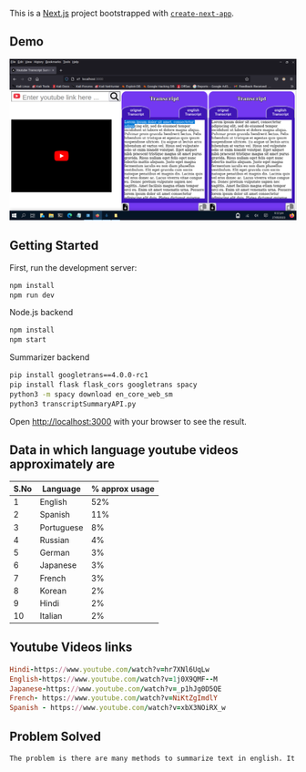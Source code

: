 This is a [Next.js](https://nextjs.org/) project bootstrapped with [`create-next-app`](https://github.com/vercel/next.js/tree/canary/packages/create-next-app).

## Demo 
[![Watch the video](./public/Demo.png)](https://dms.licdn.com/playlist/vid/D4D05AQHxkIBE59FjqA/mp4-640p-30fp-crf28/0/1685256305615?e=1687093200&v=beta&t=yVi92PNbibUOB-eg3B7RSpe42BE8SqcBgvCzrWk0Wzk)

## Getting Started

First, run the development server:

```bash
npm install
npm run dev
```
Node.js backend 
```bash
npm install
npm start
```
Summarizer backend
```bash
pip install googletrans==4.0.0-rc1 
pip install flask flask_cors googletrans spacy           
python3 -m spacy download en_core_web_sm
python3 transcriptSummaryAPI.py
```

Open [http://localhost:3000](http://localhost:3000) with your browser to see the result.

## Data in which language youtube videos approximately are
|S.No|Language|% approx usage|
|----|-------|------|
|1	|English|	52%|
|2	|Spanish|	11%|
|3	|Portuguese|	8%|
|4	|Russian|	4%|
|5	|German|	3%|
|6	|Japanese|	3%|
|7	|French|	3%|
|8	|Korean|	2%|
|9	|Hindi|	2%|
|10	|Italian|	2%| 

## Youtube Videos links 
```ruby
Hindi-https://www.youtube.com/watch?v=hr7XNl6UqLw
English-https://www.youtube.com/watch?v=1j0X9QMF--M
Japanese-https://www.youtube.com/watch?v=_p1hJg0D5QE
French- https://www.youtube.com/watch?v=NiKtZgImdlY
Spanish - https://www.youtube.com/watch?v=xbX3NOiRX_w
```

## Problem Solved
```bash
The problem is there are many methods to summarize text in english. It is difficult to find summarizer in any language of the world. So i thought of a solution by converting given language transcript  to english transcript then summarize it, finally converting transcript in the given language.
```